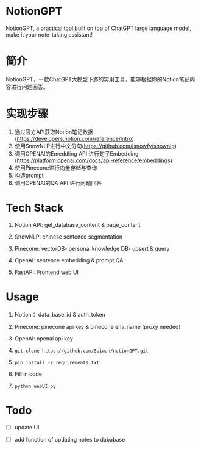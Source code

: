 # NotionGPT
NotionGPT, a practical tool built on top of ChatGPT large language model, make it your note-taking assistant!

# 简介
NotionGPT，一款ChatGPT大模型下游的实用工具，能够根据你的Notion笔记内容进行问题回答。

# 实现步骤
1. 通过官方API获取Notion笔记数据 (https://developers.notion.com/reference/intro)
2. 使用SnowNLP进行中文分句(https://github.com/isnowfy/snownlp)
3. 调用OPENAI的Emeddling API 进行句子Embedding (https://platform.openai.com/docs/api-reference/embeddings)
4. 使用Pinecone进行向量存储与查询
5. 构造prompt
6. 调用OPENAI的QA API 进行问题回答

# Tech Stack
1. Notion API:   get_database_content & page_content

2. SnowNLP: chinese sentence segmentation

3. Pinecone: vectorDB- personal knowledge DB- upsert & query

4. OpenAI: sentence embedding & prompt QA

5. FastAPI:  Frontend web UI


# Usage
1. Notion： data_base_id & auth_token

2. Pinecone: pinecone api key & pinecone env_name (proxy needed)

3. OpenAI: openai api key

4. `git clone https://github.com/Suiwan/notionGPT.git`

5. `pip install -r requirements.txt`

6. Fill in code

7. `python webUI.py`
# Todo
- [ ] update UI
- [ ] add function of updating notes to dababase

